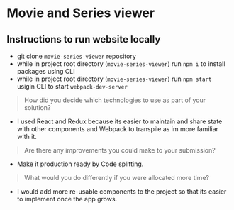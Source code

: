 # Movie and Series viewer

## Instructions to run website locally

* git clone `movie-series-viewer` repository
* while in project root directory (`movie-series-viewer`) run `npm i` to install packages using CLI
* while in project root directory (`movie-series-viewer`) run `npm start` usigin CLI to start `webpack-dev-server`

> How did you decide which technologies to use as part of your solution?

- I used React and Redux because its easier to maintain and share state with other components and Webpack to transpile as im more familiar with it.

> Are there any improvements you could make to your submission?

- Make it production ready by Code splitting.

> What would you do differently if you were allocated more time?

- I would add more re-usable components to the project so that its easier to implement once the app grows.